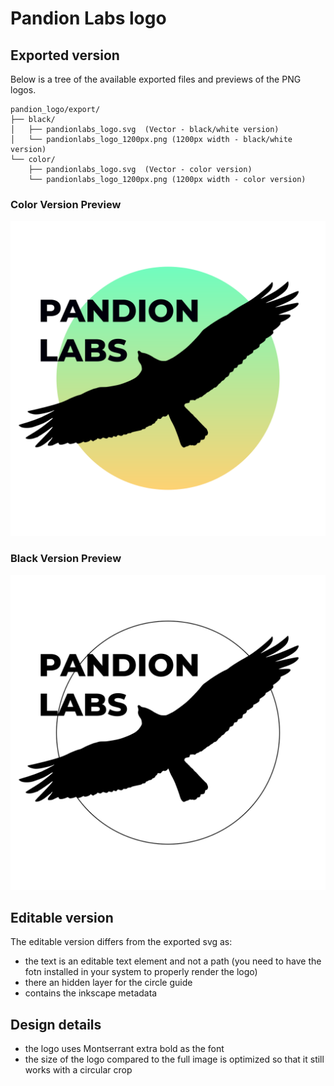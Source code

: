 # Pandion Labs logo

## Exported version

Below is a tree of the available exported files and previews of the PNG logos.

```
pandion_logo/export/
├── black/
│   ├── pandionlabs_logo.svg  (Vector - black/white version)
│   └── pandionlabs_logo_1200px.png (1200px width - black/white version)
└── color/
    ├── pandionlabs_logo.svg  (Vector - color version)
    └── pandionlabs_logo_1200px.png (1200px width - color version)
```

### Color Version Preview
![Pandion Labs Logo Color](export/color/pandionlabs_logo_1200px.png)

### Black Version Preview
![Pandion Labs Logo Black](export/black/pandionlabs_logo_1200px.png)

## Editable version

The editable version differs from the exported svg as:

- the text is an editable text element and not a path (you need to have the fotn installed in your system to properly render the logo)
- there an hidden layer for the circle guide
- contains the inkscape metadata

## Design details

- the logo uses Montserrant extra bold as the font
- the size of the logo compared to the full image is optimized so that it still works with a circular crop
